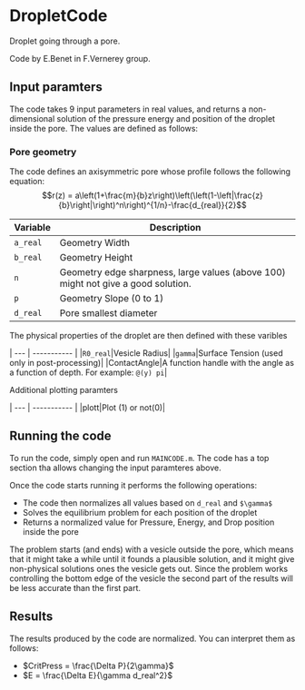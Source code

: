 # DropletCode
Droplet going through a pore.

Code by E.Benet in F.Vernerey group.

## Input paramters
The code takes 9 input parameters in real values, and returns a non-dimensional solution of the pressure energy and position of the droplet inside the pore. The values are defined as follows:
### Pore geometry
The code defines an axisymmetric pore whose profile follows the following equation:
$$r(z) = a\left(1+\frac{m}{b}z\right)\left(\left(1-\left|\frac{z}{b}\right|\right)^n\right)^{1/n}-\frac{d_{real}}{2}$$

| Variable | Description |
| --- | ----------- |
| ```a_real```|Geometry Width|
| ```b_real```|Geometry Height|
| ```n```|Geometry edge sharpness, large values (above 100) might not give a good solution.|
|```p```|Geometry Slope (0 to 1)|
|```d_real```|Pore smallest diameter|

The physical properties of the droplet are then defined with these varibles

| --- | ----------- |
|```R0_real```|Vesicle Radius|
|```gamma```|Surface Tension (used only in post-processing)|
|ContactAngle|A function handle with the angle as a function of depth. For example: ```@(y) pi```|

Additional plotting paramters

| --- | ----------- |
|plott|Plot (1) or not(0)|

## Running the code
To run the code, simply open and run `MAINCODE.m`. The code has a top section tha allows changing the input paramteres above.

Once the code starts running it performs the following operations:
* The code then normalizes all values based on ```d_real``` and ```$\gamma$```
* Solves the equilibrium problem for each position of the droplet
* Returns a normalized value for Pressure, Energy, and Drop position inside the pore

The problem starts (and ends) with a vesicle outside the pore, which means that it might take a while until it founds a plausible solution, and it might give non-physical solutions ones the vesicle gets out.
Since the problem works controlling the bottom edge of the vesicle the second part of the results will be less accurate than the first part.

## Results
The results produced by the code are normalized. You can interpret them as follows:
* $CritPress = \frac{\Delta P}{2\gamma}$
* $E = \frac{\Delta E}{\gamma d_real^2}$

